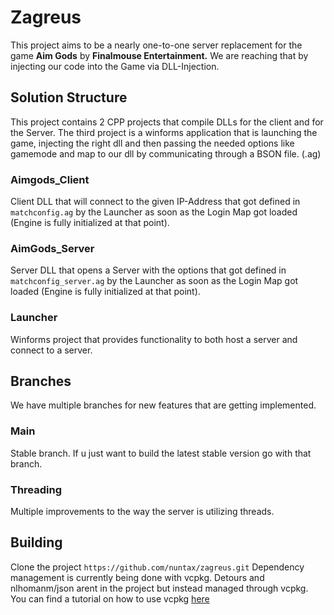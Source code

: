 # Zagreus
This project aims to be a nearly one-to-one server replacement for the game **Aim Gods** by **Finalmouse Entertainment.**
We are reaching that by injecting our code into the Game via DLL-Injection.



## Solution Structure
This project contains 2 CPP projects that compile DLLs for the client and for the Server.
The third project is a winforms application that is launching the game, injecting the right dll and then passing the needed options like gamemode and map to our dll by communicating through a BSON file. (.ag)
### Aimgods_Client
Client DLL that will connect to the given IP-Address that got defined in `matchconfig.ag` by the Launcher as soon as the Login Map got loaded (Engine is fully initialized at that point).
### AimGods_Server
Server DLL that opens a Server with the options that got defined in `matchconfig_server.ag` by the Launcher as soon as the Login Map got loaded (Engine is fully initialized at that point).
### Launcher
Winforms project that provides functionality to both host a server and connect to a server.
## Branches
We have multiple branches for new features that are getting implemented.
### Main
Stable branch. If u just want to build the latest stable version go with that branch.
### Threading
Multiple improvements to the way the server is utilizing threads.
## Building
Clone the project `https://github.com/nuntax/zagreus.git`
Dependency management is currently being done with vcpkg.
Detours and nlhomanm/json arent in the project but instead managed through vcpkg.
You can find a tutorial on how to use vcpkg [here](https://vcpkg.io/en/getting-started)

